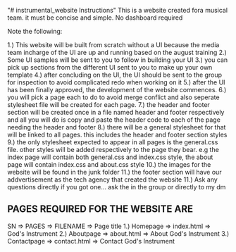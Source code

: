 "# instrumental_website Instructions" 
This is a website created fora musical team. it must be concise and simple. No dashboard required

Note the following:

1.) This website will be built from scratch without a UI because the media team incharge of the UI are up and running based on the august training
2.) Some UI samples will be sent to you to follow in building your UI
3.) you can pick up sections from the different UI sent to you to make up your own template
4.) after concluding on the UI, the UI should be sent to the group for inspection to avoid complicated redo when working on it
5.) after the UI has been finally approved, the development of the website commences.
6.) you will pick a page each to do to avoid merge conflict and also seperate stylesheet file will be created for each page.
7.) the header and footer section will be created once in a file named header and footer respectively and all you will do is copy and paste the header code to each of the page needing the header and footer
8.) there will be a general stylesheet for that will be linked to all pages. this includes the header and footer section styles
9.) the only stylesheet expected to appear in all pages is the general.css file. other styles will be added respectively to the page they bear. e.g the index page will contain both general.css and index.css style, the about page will contain index.css and about.css style
10.) the images for the website will be found in the junk folder
11.) the footer section will have our addvertisement as the tech agency that created the website
11.) Ask any questions directly if you got one... ask the in the group or directly to my dm


PAGES REQUIRED FOR THE WEBSITE ARE
----------------------------------

SN => PAGES => FILENAME => Page title
1.) Homepage => index.html => God's Instrument
2.) Aboutpage => about.html => About God's Instrument
3.) Contactpage => contact.html => Contact God's Instrument